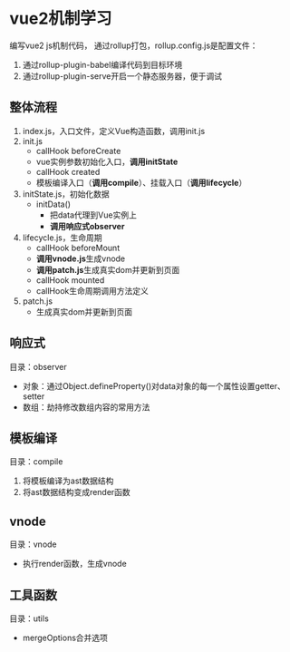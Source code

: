 # vue2机制学习
编写vue2 js机制代码，
通过rollup打包，rollup.config.js是配置文件：
1. 通过rollup-plugin-babel编译代码到目标环境
2. 通过rollup-plugin-serve开启一个静态服务器，便于调试
## 整体流程
1. index.js，入口文件，定义Vue构造函数，调用init.js
2. init.js
   - callHook beforeCreate
   - vue实例参数初始化入口，**调用initState**
   - callHook created
   - 模板编译入口（**调用compile**）、挂载入口（**调用lifecycle**）
3. initState.js，初始化数据
   - initData()
     - 把data代理到Vue实例上
     - **调用响应式observer**
4. lifecycle.js，生命周期
   - callHook beforeMount
   - **调用vnode.js**生成vnode
   - **调用patch.js**生成真实dom并更新到页面
   - callHook mounted
   - callHook生命周期调用方法定义
5. patch.js
    - 生成真实dom并更新到页面
## 响应式
目录：observer
- 对象：通过Object.defineProperty()对data对象的每一个属性设置getter、setter
- 数组：劫持修改数组内容的常用方法
## 模板编译
目录：compile
1. 将模板编译为ast数据结构
2. 将ast数据结构变成render函数
## vnode
目录：vnode
- 执行render函数，生成vnode
## 工具函数
目录：utils
- mergeOptions合并选项